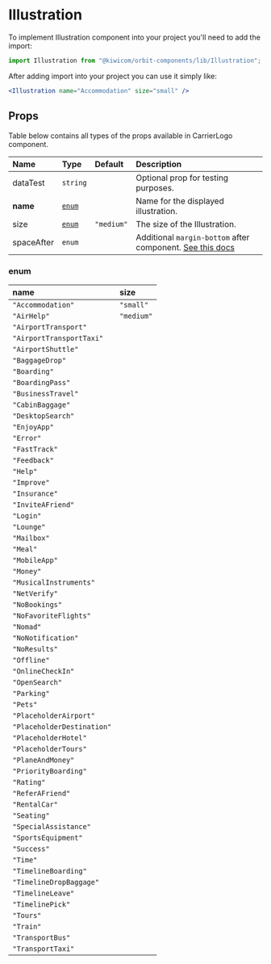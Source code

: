 # Illustration
To implement Illustration component into your project you'll need to add the import:
```jsx
import Illustration from "@kiwicom/orbit-components/lib/Illustration";
```
After adding import into your project you can use it simply like:
```jsx
<Illustration name="Accommodation" size="small" />
```
## Props
Table below contains all types of the props available in CarrierLogo component.

| Name          | Type                             | Default         | Description                      |
| :------------ | :------------------------------- | :-------------- | :------------------------------- |
| dataTest      | `string`                         |                 | Optional prop for testing purposes.
| **name**      | [`enum`](#enum)                  |                 | Name for the displayed illustration.
| size          | [`enum`](#enum)                  | `"medium"`      | The size of the Illustration.
| spaceAfter    | `enum`                           |                 | Additional `margin-bottom` after component. [See this docs](https://github.com/kiwicom/orbit-components/tree/master/src/common/getSpacingToken)
### enum

| name                          | size           |
| :---------------------------- | :------------- |
| `"Accommodation"`             | `"small"`      |
| `"AirHelp"`                   | `"medium"`     |
| `"AirportTransport"`          |
| `"AirportTransportTaxi"`      |
| `"AirportShuttle"`            |
| `"BaggageDrop"`               |
| `"Boarding"`                  |
| `"BoardingPass"`              |
| `"BusinessTravel"`            |
| `"CabinBaggage"`              |
| `"DesktopSearch"`             |
| `"EnjoyApp"`                  |
| `"Error"`                     |
| `"FastTrack"`                 |
| `"Feedback"`                  |
| `"Help"`                      |
| `"Improve"`                   |
| `"Insurance"`                 |
| `"InviteAFriend"`             |
| `"Login"`                     |
| `"Lounge"`                    |
| `"Mailbox"`                   |
| `"Meal"`                      |
| `"MobileApp"`                 |
| `"Money"`                     |
| `"MusicalInstruments"`        |
| `"NetVerify"`                 |
| `"NoBookings"`                |
| `"NoFavoriteFlights"`         |
| `"Nomad"`                     |
| `"NoNotification"`            |
| `"NoResults"`                 |
| `"Offline"`                   |
| `"OnlineCheckIn"`             |
| `"OpenSearch"`                |
| `"Parking"`                   |
| `"Pets"`                      |
| `"PlaceholderAirport"`        |
| `"PlaceholderDestination"`    |
| `"PlaceholderHotel"`          |
| `"PlaceholderTours"`          |
| `"PlaneAndMoney"`             |
| `"PriorityBoarding"`          |
| `"Rating"`                    |
| `"ReferAFriend"`              |
| `"RentalCar"`                 |
| `"Seating"`                   |
| `"SpecialAssistance"`         |
| `"SportsEquipment"`           |
| `"Success"`                   |
| `"Time"`                      |
| `"TimelineBoarding"`          |
| `"TimelineDropBaggage"`       |
| `"TimelineLeave"`             |
| `"TimelinePick"`              |
| `"Tours"`                     |
| `"Train"`                     |
| `"TransportBus"`              |
| `"TransportTaxi"`             |
